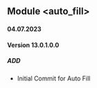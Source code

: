 ## Module <auto_fill>

#### 04.07.2023
#### Version 13.0.1.0.0
##### ADD
- Initial Commit for Auto Fill